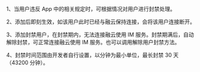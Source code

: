 1、当用户违反 App 中的相关规定时，可根据情况对用户进行封禁处理。

2、添加后即刻生效，如该用户此时已经与融云保持连接，会将该用户连接断开。

3、添加封禁用户，在封禁期内，无法连接融云使用 IM 服务。封禁期满后，自动解除封禁，可正常连接融云使用 IM 服务。也可以调用解除用户封禁方法。

4、封禁时间范围由开发者自行设置，以分钟为最小单位，最长封禁 30 天（43200 分钟）。
